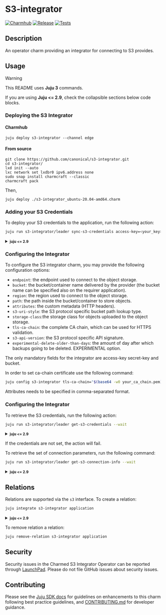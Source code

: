 # S3-integrator
[![Charmhub](https://charmhub.io/s3-integrator/badge.svg)](https://charmhub.io/s3-integrator)
[![Release](https://github.com/canonical/s3-integrator/actions/workflows/release.yaml/badge.svg)](https://github.com/canonical/s3-integrator/actions/workflows/release.yaml)
[![Tests](https://github.com/canonical/s3-integrator/actions/workflows/ci.yaml/badge.svg)](https://github.com/canonical/s3-integrator/actions/workflows/ci.yaml)

## Description

An operator charm providing an integrator for connecting to S3 provides.

## Usage
>[!WARNING]
> This README uses **Juju 3** commands.
>
> If you are using **Juju <= 2.9**, check the collapsible sections below code blocks.

### Deploying the S3 Integrator

#### Charmhub
```shell
juju deploy s3-integrator --channel edge
```
#### From source
```shell
git clone https://github.com/canonical/s3-integrator.git
cd s3-integrator/
lxd init --auto
lxc network set lxdbr0 ipv6.address none
sudo snap install charmcraft --classic
charmcraft pack
```
Then,
```shell
juju deploy ./s3-integrator_ubuntu-20.04-amd64.charm
```

### Adding your S3 Credentials

To deploy your S3 credentials to the application, run the following action:
  
```bash
juju run s3-integrator/leader sync-s3-credentials access-key=<your_key> secret-key=<your_secret_key>
```
<details>
<summary><small><b>juju <= 2.9</b></small></summary>
  
```bash
juju run-action s3-integrator/leader sync-s3-credentials access-key=<your_key> secret-key=<your_secret_key>
```
</details>
  
### Configuring the Integrator

To configure the S3 integrator charm, you may provide the following configuration options:
  
- `endpoint`: the endpoint used to connect to the object storage.
- `bucket`: the bucket/container name delivered by the provider (the bucket name can be specified also on the requirer application).
- `region`: the region used to connect to the object storage.
- `path`: the path inside the bucket/container to store objects.
- `attributes`: the custom metadata (HTTP headers).
- `s3-uri-style`: the S3 protocol specific bucket path lookup type.
- `storage-class`:the storage class for objects uploaded to the object storage.
- `tls-ca-chain`: the complete CA chain, which can be used for HTTPS validation.
- `s3-api-version`: the S3 protocol specific API signature.
- `experimental-delete-older-than-days`: the amount of day after which backups going to be deleted. EXPERIMENTAL option.


The only mandatory fields for the integrator are access-key secret-key and bucket.

In order to set ca-chain certificate use the following command:
```bash
juju config s3-integrator tls-ca-chain="$(base64 -w0 your_ca_chain.pem)"
```
Attributes needs to be specified in comma-separated format. 

### Configuring the Integrator

To retrieve the S3 credentials, run the following action:
  
```bash
juju run s3-integrator/leader get-s3-credentials --wait
```
<details>
<summary><small><b>juju <= 2.9</b></small></summary>

```bash
juju run-action s3-integrator/leader get-s3-credentials --wait
```
</details>

If the credentials are not set, the action will fail.

To retrieve the set of connection parameters, run the following command:

```bash
juju run s3-integrator/leader get-s3-connection-info --wait
```
<details>
<summary><small><b>juju <= 2.9</b></small></summary>

```bash
juju run-action s3-integrator/leader get-s3-connection-info --wait
```
</details>


## Relations 

Relations are supported via the `s3` interface. To create a relation:

```bash
juju integrate s3-integrator application
```
<details>
<summary><small><b>juju <= 2.9</b></small></summary>

```bash
juju relate s3-integrator application
```
</details>

To remove relation a relation:
```bash
juju remove-relation s3-integrator application
```

## Security
Security issues in the Charmed S3 Integrator Operator can be reported through [LaunchPad](https://wiki.ubuntu.com/DebuggingSecurity#How%20to%20File). Please do not file GitHub issues about security issues.


## Contributing

Please see the [Juju SDK docs](https://juju.is/docs/sdk) for guidelines on enhancements to this charm following best practice guidelines, and [CONTRIBUTING.md](https://github.com/canonical/s3-integrator/blob/main/CONTRIBUTING.md) for developer guidance.

